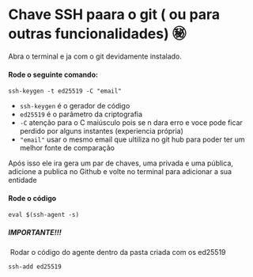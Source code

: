 # Chave SSH paara o git ( ou para outras funcionalidades) :secret:



 Abra o terminal e ja com o git devidamente instalado.

#### Rode o seguinte comando:

  `ssh-keygen -t ed25519 -C "email"`



- `ssh-keygen` é o gerador de código
- `ed25519` é o parâmetro da criptografia
- `-C` atenção para o C maiúsculo pois se n dara erro e voce pode ficar perdido por alguns instantes (experiencia própria)
- `"email"` usar o mesmo email que ultiliza no git hub para poder ter um melhor fonte de comparação

 Após isso ele ira gera um par de chaves, uma privada e uma pública, adicione a publica no Github e volte no terminal para adicionar a sua entidade 

#### Rode o código

  `eval $(ssh-agent -s)`



#####              IMPORTANTE!!! 

​             Rodar o código do agente dentro da pasta criada com os ed25519

  `ssh-add ed25519`



